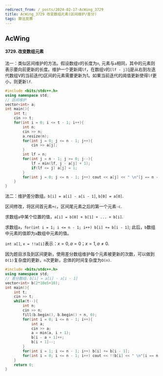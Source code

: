 ```yaml
---
redirect_from: /_posts/2024-02-17-AcWing_3729
title: AcWing_3729 改变数组元素(区间维护/差分)
tags: 算法竞赛
---
```


## AcWing

#### 3729. 改变数组元素

法一：类似区间维护的方法。假设数组`V`的长度为`n`, 元素与`a`相同，其中的元素则表示要向前更新的长度。维护一个更新阈`lf`，在数组`V`的`[lf - j]`(j是从右到左迭代数组V的当前迭代)区间的元素需要更新为1。如果当前迭代的阈值更新使得`lf`更小，则更新`lf`.

```cpp
#include <bits/stdc++.h>
using namespace std;
// 区间维护
vector<int> a;
int main(){
    int t;
    cin >> t;
    for(int i = 0; i <= t - 1; i++){
        int n;
        cin >> n;
        a.resize(n);
        for(int j = 0; j <= n - 1; j++){
            cin >> a[j];
        }
        int lf = n;
        for(int j = n - 1; j >= 0; j--){
            lf = min(lf, j - a[j] + 1);
            if(lf <= j) a[j] = 1;
        }
        for(int j = 0; j <= n - 1; j++) cout << a[j] << " \n"[j == n - 1];
    }
}
```

法二：维护差分数组。`b[i] = a[i] - a[i - 1]`, `b[0] = a[0]`. 

区间修改，将区间首元素`+c`，区间尾元素之后的第一个元素`-c`. 

求数组`a`中某个位置的值，`a[i] = b[0] + b[1] + ... + b[i]`. 

求数组`a`，`for(int i = 1; i <= n - 1; i++) b[i] += b[i - 1]`; 此后，`b`数组中元素的值即为`a`数组中元素的值。

`int a[]`, `x = !!a[i]`表示：$x = 0, a = 0$；$x = 1, a \not ={0}$.


因为题目涉及到区间更新，使用差分数组维护每个元素被更新的次数，可以做到`O(1)`复杂度的更新，`n`次更新，总体的时间复杂度为`O(n)`.

```cpp
#include <bits/stdc++.h>
using namespace std;
// 差分数组，b[i] = a[i] - a[i - 1]
vector<int> b(2*10e5+10);
int main(){
    int t;
    cin >> t;
    while(t--){
        int n;
        cin >> n;
        fill(b.begin(), b.begin() + n, 0);
        for(int i = 0; i <= n - 1; i++){
            int a;
            cin >> a;
            a = min(a, i + 1);
            b[i - a + 1]++;
            b[i + 1]--;
        }
        for(int i = 1; i <= n - 1; i++) b[i] += b[i - 1];
        for(int i = 0; i <= n - 1; i++) cout << !!b[i] << " \n"[i == n - 1];
    }
    return 0;
}
```